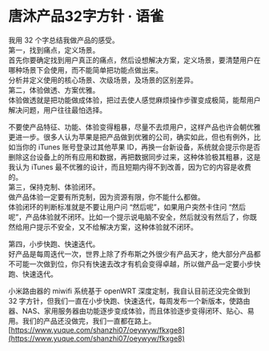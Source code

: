 # 唐沐产品32字方针 · 语雀
我用 32 个字总结我做产品的感受。  
第一，找到痛点，定义场景。  
首先你要确定找到用户真正的痛点，然后设想解决方案，定义场景，要清楚用户在哪种场景下会使用，而不能简单把功能点做出来。  
分析并定义使用的核心场景、次级场景，及场景的区别差异。  
第二，体验做透、方案优雅。  
体验做透就是把功能做成体验，把过去使人感觉麻烦操作步骤变成极简，能帮用户解决问题，用户往往最怕选择。  

不要使产品特征、功能、体验变得粗暴，尽量不去烦用户，这样产品也许会朝优雅更进一步。很多人认为苹果是把产品做到优雅的公司，确实如此，但也有例外，比如当你的 iTunes 账号登录过其他苹果 ID，再换一台新设备，系统就会提示你是否删除这台设备上的所有应用和数据，再把数据同步过来，这种体验极其粗暴，这是我认为 iTunes 最不优雅的设计，而且短期内得不到改善，因为它的内容是收费的。  
第三，保持克制、体验闭环。  
做产品体验一定要有所克制，因为资源有限，你不能什么都做。  
体验闭环的判断标准就是不要让用户问 “然后呢”，如果用户突然卡住问 “然后呢”，产品体验就不闭环。比如一个提示说电脑不安全，然后就没有然后了，你既然给用户提示不安全，又不给解决方案，这种体验就不闭环。  

第四，小步快跑、快速迭代。  
好产品是每周迭代一次，世界上除了乔布斯之外很少有产品天才，绝大部分产品都不可能一次做到位，你只有快速去改才有机会变得卓越，所以做产品一定要小步快跑、快速迭代。  

小米路由器的 miwifi 系统基于 openWRT 深度定制，我自认目前还没完全做到 32 字方针，但我们一直在小步快跑、快速迭代，每周发布一个新版本，使路由器、NAS、家用服务器由功能逐步变成体验，而且体验逐步变得闭环、贴心、易用。我们的产品还没做完，我们一直都在路上。 
 [https://www.yuque.com/shanzhi07/oeywyw/fkxge8](https://www.yuque.com/shanzhi07/oeywyw/fkxge8)
